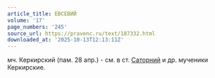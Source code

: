 ```yaml
---
article_title: ЕВСЕВИЙ
volume: '17'
page_numbers: '245'
source_url: https://pravenc.ru/text/187332.html
downloaded_at: '2025-10-13T12:13:11Z'
---
```


мч. Керкирский (пам. 28 апр.) - см. в ст. [Саторний](https://pravenc.ru/text/Саторний.html) и др. мученики Керкирские.
